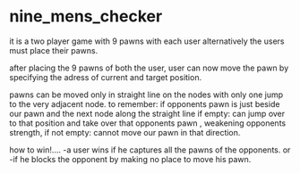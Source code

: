 # nine_mens_checker
it is a two player game with 9 pawns with each user
alternatively the users must place their pawns.

after placing the 9 pawns of both the user, user can now move the pawn by specifying 
the adress of current and target position.

pawns can be moved only in straight line on the nodes with only one jump to the very adjacent node.
to remember:
  if opponents pawn is just beside our pawn and the next node along the straight line 
    if empty: 
            can jump over to that position and take over that opponents pawn , weakening opponents strength,
    if not empty:
            cannot move our pawn in that direction.
 
 
 
how to win!....
-a user wins if he captures all the pawns of the opponents.
or
-if he blocks the opponent by making no place to move his pawn. 
